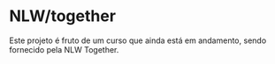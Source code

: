 # NLW/together

Este projeto é fruto de um curso que ainda está em andamento, sendo fornecido pela NLW Together.
